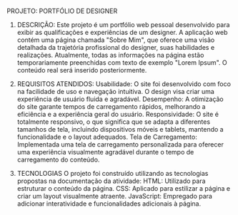 PROJETO: PORTFÓLIO DE DESIGNER

1) DESCRIÇÃO:
Este projeto é um portfólio web pessoal desenvolvido para exibir as qualificações e experiências de um designer. A aplicação web contém uma página chamada "Sobre Mim", que oferece uma visão detalhada da trajetória profissional do designer, suas habilidades e realizações. Atualmente, todas as informações na página estão temporariamente preenchidas com texto de exemplo "Lorem Ipsum". O conteúdo real será inserido posteriormente.

2) REQUISITOS ATENDIDOS:
Usabilidade: O site foi desenvolvido com foco na facilidade de uso e navegação intuitiva. O design visa criar uma experiência de usuário fluida e agradável.
Desempenho: A otimização do site garante tempos de carregamento rápidos, melhorando a eficiência e a experiência geral do usuário.
Responsividade: O site é totalmente responsivo, o que significa que se adapta a diferentes tamanhos de tela, incluindo dispositivos móveis e tablets, mantendo a funcionalidade e o layout adequados.
Tela de Carregamento: Implementada uma tela de carregamento personalizada para oferecer uma experiência visualmente agradável durante o tempo de carregamento do conteúdo.

4) TECNOLOGIAS
O projeto foi construído utilizando as tecnologias propostas na documentação da atividade:
HTML: Utilizado para estruturar o conteúdo da página.
CSS: Aplicado para estilizar a página e criar um layout visualmente atraente.
JavaScript: Empregado para adicionar interatividade e funcionalidades adicionais à página.

